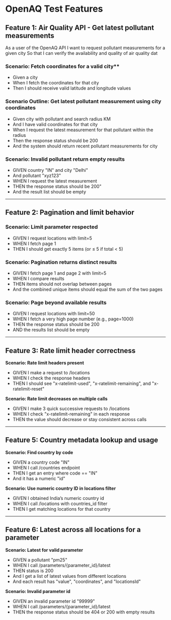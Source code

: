 # OpenAQ Test Features

## Feature 1: Air Quality API - Get latest pollutant measurements
As a user of the OpenAQ API
I want to request pollutant measurements for a given city
So that I can verify the availability and quality of air quality dat

### Scenario: Fetch coordinates for a valid city**
- Given a city <city>
- When I fetch the coordinates for that city
- Then I should receive valid latitude and longitude values

### Scenario Outline: Get latest pollutant measurement using city coordinates
- Given city with pollutant and search radius KM 
- And I have valid coordinates <coordinates> for that city 
- When I request the latest measurement for that pollutant within the radius 
- Then the response status should be 200 
- And the system should return recent pollutant measurements for city

### Scenario: Invalid pollutant return empty results 
- GIVEN country "IN" and city "Delhi"  
- And pollutant "xyz123"  
- WHEN I request the latest measurement  
- THEN the response status should be 200"  
- And the result list should be empty 

---
## Feature 2: Pagination and limit behavior

### Scenario: Limit parameter respected 
- GIVEN I request locations with limit=5  
- WHEN I fetch page 1  
- THEN I should get exactly 5 items (or ≤ 5 if total < 5)  

### Scenario: Pagination returns distinct results
- GIVEN I fetch page 1 and page 2 with limit=5  
- WHEN I compare results  
- THEN items should not overlap between pages  
- And the combined unique items should equal the sum of the two pages  

### Scenario: Page beyond available results
- GIVEN I request locations with limit=50 
- WHEN I fetch a very high page number (e.g., page=1000)
- THEN the response status should be 200 
- AND the results list should be empty

---
## Feature 3: Rate limit header correctness

**Scenario: Rate limit headers present**  
- GIVEN I make a request to /locations  
- WHEN I check the response headers  
- THEN I should see "x-ratelimit-used", "x-ratelimit-remaining", and "x-ratelimit-reset"  

**Scenario: Rate limit decreases on multiple calls**  
- GIVEN I make 3 quick successive requests to /locations  
- WHEN I check "x-ratelimit-remaining" in each response  
- THEN the value should decrease or stay consistent across calls  

---

## Feature 5: Country metadata lookup and usage

**Scenario: Find country by code**  
- GIVEN a country code "IN"  
- WHEN I call /countries endpoint  
- THEN I get an entry where code == "IN"  
- And it has a numeric "id"  

**Scenario: Use numeric country ID in locations filter**  
- GIVEN I obtained India’s numeric country id  
- WHEN I call /locations with countries_id filter  
- THEN I get matching locations for that country  

---

## Feature 6: Latest across all locations for a parameter

**Scenario: Latest for valid parameter**  
- GIVEN a pollutant "pm25"  
- WHEN I call /parameters/{parameter_id}/latest  
- THEN status is 200  
- And I get a list of latest values from different locations  
- And each result has "value", "coordinates", and "locationsId"  

**Scenario: Invalid parameter id**  
- GIVEN an invalid parameter id "99999"  
- WHEN I call /parameters/{parameter_id}/latest  
- THEN the response status should be 404 or 200 with empty results  